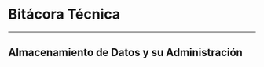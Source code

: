 Bitácora Técnica
===================
___________________________________________
Almacenamiento de Datos y su Administración
-------------------------------------------

